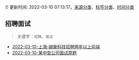 :alarm_clock: 更新时间: 2022-03-10 07:13:17。[来源分类](../README.md)、[标签分类](../TAGS.md)、[时间分类](../TIMELINE.md)

## 招聘面试


> 关键字：`招聘`、`面试`



- [2022-03-10-上海-碳衡科技招聘两年以上前端](https://www.v2ex.com/t/839402) 
- [2022-03-10-某中型公司面试原题](https://toutiao.io/k/k46pzgf) 